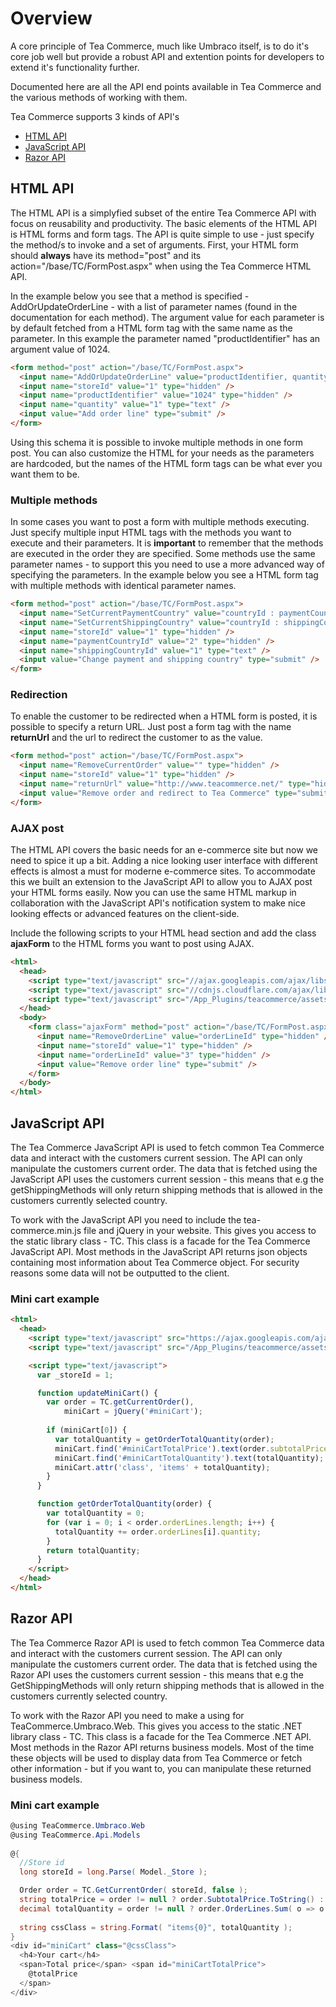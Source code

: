 # Overview

A core principle of Tea Commerce, much like Umbraco itself, is to do it's core job well but provide a robust API and extention points for developers to extend it's functionality further.

Documented here are all the API end points available in Tea Commerce and the various methods of working with them.

Tea Commerce supports 3 kinds of API's

* [HTML API](#html-api)
* [JavaScript API](#javascript-api)
* [Razor API](#razor-api)

## HTML API

The HTML API is a simplyfied subset of the entire Tea Commerce API with focus on reusability and productivity. The basic elements of the HTML API is HTML forms and form tags. The API is quite simple to use - just specify the method/s to invoke and a set of arguments. First, your HTML form should **always** have its method="post" and its action="/base/TC/FormPost.aspx" when using the Tea Commerce HTML API.

In the example below you see that a method is specified - AddOrUpdateOrderLine - with a list of parameter names (found in the documentation for each method). The argument value for each parameter is by default fetched from a HTML form tag with the same name as the parameter. In this example the parameter named "productIdentifier" has an argument value of 1024.

````html
<form method="post" action="/base/TC/FormPost.aspx">
  <input name="AddOrUpdateOrderLine" value="productIdentifier, quantity" type="hidden" />
  <input name="storeId" value="1" type="hidden" />
  <input name="productIdentifier" value="1024" type="hidden" />
  <input name="quantity" value="1" type="text" />
  <input value="Add order line" type="submit" />
</form>
````

Using this schema it is possible to invoke multiple methods in one form post. You can also customize the HTML for your needs as the parameters are hardcoded, but the names of the HTML form tags can be what ever you want them to be.

### Multiple methods

In some cases you want to post a form with multiple methods executing. Just specify multiple input HTML tags with the methods you want to execute and their parameters. It is **important** to remember that the methods are executed in the order they are specified. Some methods use the same parameter names - to support this you need to use a more advanced way of specifying the parameters. In the example below you see a HTML form tag with multiple methods with identical parameter names.

````html
<form method="post" action="/base/TC/FormPost.aspx">
  <input name="SetCurrentPaymentCountry" value="countryId : paymentCountryId" type="hidden" />
  <input name="SetCurrentShippingCountry" value="countryId : shippingCountryId" type="hidden" />
  <input name="storeId" value="1" type="hidden" />
  <input name="paymentCountryId" value="2" type="hidden" />
  <input name="shippingCountryId" value="1" type="text" />
  <input value="Change payment and shipping country" type="submit" />
</form>
````

### Redirection

To enable the customer to be redirected when a HTML form is posted, it is possible to specify a return URL. Just post a form tag with the name **returnUrl** and the url to redirect the customer to as the value.

````html
<form method="post" action="/base/TC/FormPost.aspx">
  <input name="RemoveCurrentOrder" value="" type="hidden" />
  <input name="storeId" value="1" type="hidden" />
  <input name="returnUrl" value="http://www.teacommerce.net/" type="hidden" />
  <input value="Remove order and redirect to Tea Commerce" type="submit" />
</form>
````

### AJAX post

The HTML API covers the basic needs for an e-commerce site but now we need to spice it up a bit. Adding a nice looking user interface with different effects is almost a must for moderne e-commerce sites. To accommodate this we built an extension to the JavaScript API to allow you to AJAX post your HTML forms easily. Now you can use the same HTML markup in collaboration with the JavaScript API's notification system to make nice looking effects or advanced features on the client-side.

Include the following scripts to your HTML head section and add the class **ajaxForm** to the HTML forms you want to post using AJAX.

````html
<html>
  <head>
    <script type="text/javascript" src="//ajax.googleapis.com/ajax/libs/jquery/1.12.4/jquery.min.js"></script>
    <script type="text/javascript" src="//cdnjs.cloudflare.com/ajax/libs/jquery.form/3.51/jquery.form.min.js"></script>
    <script type="text/javascript" src="/App_Plugins/teacommerce/assets/scripts/tea-commerce.min.js"></script>
  </head>
  <body>
    <form class="ajaxForm" method="post" action="/base/TC/FormPost.aspx">
      <input name="RemoveOrderLine" value="orderLineId" type="hidden" />
      <input name="storeId" value="1" type="hidden" />
      <input name="orderLineId" value="3" type="hidden" />
      <input value="Remove order line" type="submit" />
    </form>
  </body>
</html>
````

## JavaScript API

The Tea Commerce JavaScript API is used to fetch common Tea Commerce data and interact with the customers current session. The API can only manipulate the customers current order. The data that is fetched using the JavaScript API uses the customers current session - this means that e.g the getShippingMethods will only return shipping methods that is allowed in the customers currently selected country.

To work with the JavaScript API you need to include the tea-commerce.min.js file and jQuery in your website. This gives you access to the static library class - TC. This class is a facade for the Tea Commerce JavaScript API. Most methods in the JavaScript API returns json objects containing most information about Tea Commerce object. For security reasons some data will not be outputted to the client.

### Mini cart example

````html
<html>
  <head>
    <script type="text/javascript" src="https://ajax.googleapis.com/ajax/libs/jquery/1.12.4/jquery.min.js"></script>
    <script type="text/javascript" src="/App_Plugins/teacommerce/assets/scripts/tea-commerce.min.js"></script>

    <script type="text/javascript">
      var _storeId = 1;

      function updateMiniCart() {
        var order = TC.getCurrentOrder(),
            miniCart = jQuery('#miniCart');
    
        if (miniCart[0]) {
          var totalQuantity = getOrderTotalQuantity(order);
          miniCart.find('#miniCartTotalPrice').text(order.subtotalPrice.withVatFormatted);
          miniCart.find('#miniCartTotalQuantity').text(totalQuantity);
          miniCart.attr('class', 'items' + totalQuantity);
        }
      }

      function getOrderTotalQuantity(order) {
        var totalQuantity = 0;
        for (var i = 0; i < order.orderLines.length; i++) {
          totalQuantity += order.orderLines[i].quantity;
        }
        return totalQuantity;
      }
    </script>
  </head>
</html>
````

## Razor API

The Tea Commerce Razor API is used to fetch common Tea Commerce data and interact with the customers current session. The API can only manipulate the customers current order. The data that is fetched using the Razor API uses the customers current session - this means that e.g the GetShippingMethods will only return shipping methods that is allowed in the customers currently selected country.

To work with the Razor API you need to make a using for TeaCommerce.Umbraco.Web. This gives you access to the static .NET library class - TC. This class is a facade for the Tea Commerce .NET API. Most methods in the Razor API returns business models. Most of the time these objects will be used to display data from Tea Commerce or fetch other information - but if you want to, you can manipulate these returned business models.

### Mini cart example

````csharp
@using TeaCommerce.Umbraco.Web
@using TeaCommerce.Api.Models
  
@{
  //Store id
  long storeId = long.Parse( Model._Store );

  Order order = TC.GetCurrentOrder( storeId, false );
  string totalPrice = order != null ? order.SubtotalPrice.ToString() : "";
  decimal totalQuantity = order != null ? order.OrderLines.Sum( o => o.Quantity ) : 0;
  
  string cssClass = string.Format( "items{0}", totalQuantity );
}
<div id="miniCart" class="@cssClass">
  <h4>Your cart</h4>
  <span>Total price</span> <span id="miniCartTotalPrice">
    @totalPrice
  </span>
</div>
````

<script>
// export default {
//   created() {
//     this.$router.replace('api-types/')
//   }
// } 
</script>